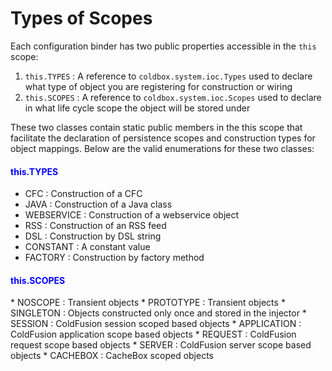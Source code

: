 # Types of Scopes
Each configuration binder has two public properties accessible in the `this` scope:

1. `this.TYPES` : A reference to `coldbox.system.ioc.Types` used to declare what type of object you are registering for construction or wiring
2. `this.SCOPES` : A reference to `coldbox.system.ioc.Scopes` used to declare in what life cycle scope the object will be stored under

These two classes contain static public members in the this scope that facilitate the declaration of persistence scopes and construction types for object mappings. Below are the valid enumerations for these two classes:

<h4 style="color:blue">this.TYPES</h4>

* CFC : Construction of a CFC
* JAVA : Construction of a Java class
* WEBSERVICE : Construction of a webservice object
* RSS : Construction of an RSS feed
* DSL : Construction by DSL string
* CONSTANT : A constant value
* FACTORY : Construction by factory method


<h4 style="color:blue">this.SCOPES</h4>
* NOSCOPE : Transient objects
* PROTOTYPE : Transient objects
* SINGLETON : Objects constructed only once and stored in the injector
* SESSION : ColdFusion session scoped based objects
* APPLICATION : ColdFusion application scope based objects
* REQUEST : ColdFusion request scope based objects
* SERVER : ColdFusion server scope based objects
* CACHEBOX : CacheBox scoped objects
